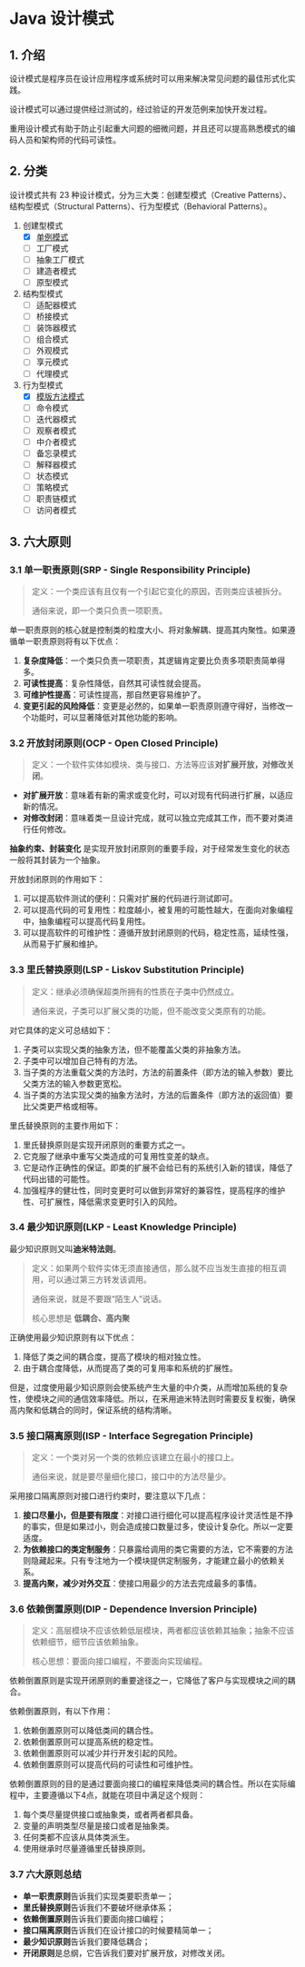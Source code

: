 # Java 设计模式

## 1. 介绍

设计模式是程序员在设计应用程序或系统时可以用来解决常见问题的最佳形式化实践。

设计模式可以通过提供经过测试的，经过验证的开发范例来加快开发过程。

重用设计模式有助于防止引起重大问题的细微问题，并且还可以提高熟悉模式的编码人员和架构师的代码可读性。

## 2. 分类

设计模式共有 23 种设计模式，分为三大类：创建型模式（Creative Patterns）、结构型模式（Structural Patterns）、行为型模式（Behavioral Patterns）。

1. 创建型模式
   - [x] [单例模式](https://junmoyu.com/2021/design-patterns-singleton/)
   - [ ] 工厂模式
   - [ ] 抽象工厂模式
   - [ ] 建造者模式
   - [ ] 原型模式

2. 结构型模式
   - [ ] 适配器模式
   - [ ] 桥接模式
   - [ ] 装饰器模式
   - [ ] 组合模式
   - [ ] 外观模式
   - [ ] 享元模式
   - [ ] 代理模式

3. 行为型模式
   - [x] [模版方法模式](https://junmoyu.com/2021/design-patterns-template-method/)
   - [ ] 命令模式
   - [ ] 迭代器模式
   - [ ] 观察者模式
   - [ ] 中介者模式
   - [ ] 备忘录模式
   - [ ] 解释器模式
   - [ ] 状态模式
   - [ ] 策略模式
   - [ ] 职责链模式
   - [ ] 访问者模式

## 3. 六大原则

### 3.1 单一职责原则(SRP - Single Responsibility Principle)

> 定义：一个类应该有且仅有一个引起它变化的原因，否则类应该被拆分。
> 
> 通俗来说，即一个类只负责一项职责。

单一职责原则的核心就是控制类的粒度大小、将对象解耦、提高其内聚性。如果遵循单一职责原则将有以下优点：

1. **复杂度降低**：一个类只负责一项职责，其逻辑肯定要比负责多项职责简单得多。
2. **可读性提高**：复杂性降低，自然其可读性就会提高。
3. **可维护性提高**：可读性提高，那自然更容易维护了。
4. **变更引起的风险降低**：变更是必然的，如果单一职责原则遵守得好，当修改一个功能时，可以显著降低对其他功能的影响。

### 3.2 开放封闭原则(OCP - Open Closed Principle)

> 定义：一个软件实体如模块、类与接口、方法等应该**对扩展开放，对修改关闭**。

* **对扩展开放**：意味着有新的需求或变化时，可以对现有代码进行扩展，以适应新的情况。
* **对修改封闭**：意味着类一旦设计完成，就可以独立完成其工作，而不要对类进行任何修改。

**抽象约束、封装变化** 是实现开放封闭原则的重要手段，对于经常发生变化的状态一般将其封装为一个抽象。

开放封闭原则的作用如下：

1. 可以提高软件测试的便利：只需对扩展的代码进行测试即可。
2. 可以提高代码的可复用性：粒度越小，被复用的可能性越大，在面向对象编程中，抽象编程可以提高代码复用性。
3. 可以提高软件的可维护性：遵循开放封闭原则的代码，稳定性高，延续性强，从而易于扩展和维护。

### 3.3 里氏替换原则(LSP - Liskov Substitution Principle)

> 定义：继承必须确保超类所拥有的性质在子类中仍然成立。
> 
> 通俗来说，子类可以扩展父类的功能，但不能改变父类原有的功能。

对它具体的定义可总结如下：

1. 子类可以实现父类的抽象方法，但不能覆盖父类的非抽象方法。
2. 子类中可以增加自己特有的方法。
3. 当子类的方法重载父类的方法时，方法的前置条件（即方法的输入参数）要比父类方法的输入参数更宽松。
4. 当子类的方法实现父类的抽象方法时，方法的后置条件（即方法的返回值）要比父类更严格或相等。

里氏替换原则的主要作用如下：

1. 里氏替换原则是实现开闭原则的重要方式之一。
2. 它克服了继承中重写父类造成的可复用性变差的缺点。
3. 它是动作正确性的保证。即类的扩展不会给已有的系统引入新的错误，降低了代码出错的可能性。
4. 加强程序的健壮性，同时变更时可以做到非常好的兼容性，提高程序的维护性、可扩展性，降低需求变更时引入的风险。

### 3.4 最少知识原则(LKP - Least Knowledge Principle)

最少知识原则又叫**迪米特法则**。

> 定义：如果两个软件实体无须直接通信，那么就不应当发生直接的相互调用，可以通过第三方转发该调用。
> 
> 通俗来说，就是不要跟“陌生人”说话。
> 
> 核心思想是 **低耦合、高内聚**

正确使用最少知识原则有以下优点：

1. 降低了类之间的耦合度，提高了模块的相对独立性。
2. 由于耦合度降低，从而提高了类的可复用率和系统的扩展性。

但是，过度使用最少知识原则会使系统产生大量的中介类，从而增加系统的复杂性，使模块之间的通信效率降低。所以，在釆用迪米特法则时需要反复权衡，确保高内聚和低耦合的同时，保证系统的结构清晰。

### 3.5 接口隔离原则(ISP - Interface Segregation Principle)

> 定义：一个类对另一个类的依赖应该建立在最小的接口上。
> 
> 通俗来说，就是要尽量细化接口，接口中的方法尽量少。

采用接口隔离原则对接口进行约束时，要注意以下几点：

1. **接口尽量小，但是要有限度**：对接口进行细化可以提高程序设计灵活性是不挣的事实，但是如果过小，则会造成接口数量过多，使设计复杂化。所以一定要适度。
2. **为依赖接口的类定制服务**：只暴露给调用的类它需要的方法，它不需要的方法则隐藏起来。只有专注地为一个模块提供定制服务，才能建立最小的依赖关系。
3. **提高内聚，减少对外交互**：使接口用最少的方法去完成最多的事情。

### 3.6 依赖倒置原则(DIP - Dependence Inversion Principle)

> 定义：高层模块不应该依赖低层模块，两者都应该依赖其抽象；抽象不应该依赖细节，细节应该依赖抽象。
> 
> 核心思想：要面向接口编程，不要面向实现编程。

依赖倒置原则是实现开闭原则的重要途径之一，它降低了客户与实现模块之间的耦合。

依赖倒置原则，有以下作用：

1. 依赖倒置原则可以降低类间的耦合性。
2. 依赖倒置原则可以提高系统的稳定性。
3. 依赖倒置原则可以减少并行开发引起的风险。
4. 依赖倒置原则可以提高代码的可读性和可维护性。

依赖倒置原则的目的是通过要面向接口的编程来降低类间的耦合性。所以在实际编程中，主要遵循以下4点，就能在项目中满足这个规则：

1. 每个类尽量提供接口或抽象类，或者两者都具备。
2. 变量的声明类型尽量是接口或者是抽象类。
3. 任何类都不应该从具体类派生。
4. 使用继承时尽量遵循里氏替换原则。

### 3.7 六大原则总结

* **单一职责原则**告诉我们实现类要职责单一；
* **里氏替换原则**告诉我们不要破坏继承体系；
* **依赖倒置原则**告诉我们要面向接口编程；
* **接口隔离原则**告诉我们在设计接口的时候要精简单一；
* **最少知识原则**告诉我们要降低耦合；
* **开闭原则**是总纲，它告诉我们要对扩展开放，对修改关闭。
